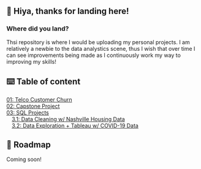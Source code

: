 ## :jack_o_lantern: Hiya, thanks for landing here! 
### Where did you land?
Thsi repository is where I would be uploading my personal projects. I am relatively a newbie to the data analystics scene, thus I wish that over time I can see 
improvements being made as I continuously work my way to improving my skills! 
## :keyboard: Table of content
[01: Telco Customer Churn](https://github.com/zar-ithsofea/port-projects/tree/main/%5BProj_1%5D%20Telco%20Customer%20Churn)<br>
[02: Capstone Project](https://github.com/zar-ithsofea/port-projects/tree/main/%5BProj_2%5D%20Capstone%20Project)<br>
[03: SQL Projects](https://github.com/zar-ithsofea/port-projects/tree/main/%5BProj_3%5D%20SQL%20Projects)<br>
  &emsp;[3.1: Data Cleaning w/ Nashville Housing Data](https://github.com/zar-ithsofea/port-projects/tree/main/%5BProj_3%5D%20SQL%20Projects/SQL%20Data%20Cleaning)<br>
  &emsp;[3.2: Data Exploration + Tableau w/ COVID-19 Data](https://github.com/zar-ithsofea/port-projects/tree/main/%5BProj_3%5D%20SQL%20Projects/SQL%20Data%20Exploration%20%2B%20Tableau)<br>
## :dart: Roadmap
Coming soon!
